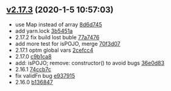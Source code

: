 <a name="v2.17.3"></a>
## [v2.17.3](https://github.com/futurist/objutil/compare/2.16.0...v2.17.3) (2020-1-5 10:57:03)

- use Map instead of array  [8d6d745](https://github.com/futurist/objutil/commit/8d6d745)
- add yarn.lock  [3b5451a](https://github.com/futurist/objutil/commit/3b5451a)
- 2.17.2 fix build lost buble  [77a7476](https://github.com/futurist/objutil/commit/77a7476)
- add more test for isPOJO, merge  [70f3d07](https://github.com/futurist/objutil/commit/70f3d07)
- 2.17.1 optm global vars  [2cefcc4](https://github.com/futurist/objutil/commit/2cefcc4)
- 2.17.0  [c9b1ca8](https://github.com/futurist/objutil/commit/c9b1ca8)
- add: isPOJO; remove: constructor() to avoid bugs  [36e0d83](https://github.com/futurist/objutil/commit/36e0d83)
- 2.16.1  [74ccb7c](https://github.com/futurist/objutil/commit/74ccb7c)
- fix validFn bug  [e937915](https://github.com/futurist/objutil/commit/e937915)
- 2.16.0  [b136847](https://github.com/futurist/objutil/commit/b136847)


